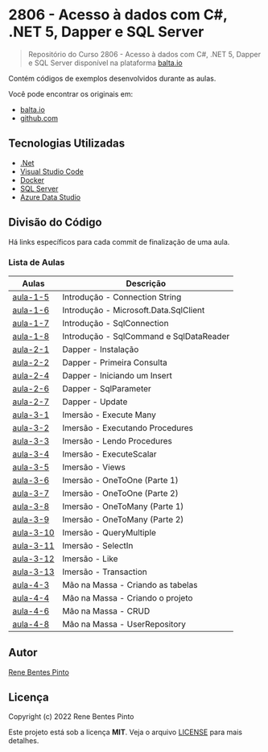 # 2806 - Acesso à dados com C#, .NET 5, Dapper e SQL Server

> Repositório do Curso 2806 - Acesso à dados com C#, .NET 5, Dapper e SQL Server disponível na plataforma [balta.io](https://balta.io)

Contém códigos de exemplos desenvolvidos durante as aulas.

Você pode encontrar os originais em:

- [balta.io](https://balta.io/cursos/acesso-dados-csharp-net-dapper-sql-server)
- [github.com](https://github.com/balta-io/2806)

## Tecnologias Utilizadas

- [.Net](https://dotnet.microsoft.com/)
- [Visual Studio Code](https://code.visualstudio.com)
- [Docker](https://www.docker.com)
- [SQL Server](https://www.microsoft.com/sql-server)
- [Azure Data Studio](https://docs.microsoft.com/sql/azure-data-studio)

## Divisão do Código

Há links específicos para cada commit de finalização de uma aula.

### Lista de Aulas

| Aulas                             | Descrição                               |
| --------------------------------- | --------------------------------------- |
| [aula-1-5](../../commit/a3ac0be)  | Introdução - Connection String          |
| [aula-1-6](../../commit/6798067)  | Introdução - Microsoft.Data.SqlClient   |
| [aula-1-7](../../commit/362c911)  | Introdução - SqlConnection              |
| [aula-1-8](../../commit/ce5206f)  | Introdução - SqlCommand e SqlDataReader |
| [aula-2-1](../../commit/8250327)  | Dapper - Instalação                     |
| [aula-2-2](../../commit/765714c)  | Dapper - Primeira Consulta              |
| [aula-2-4](../../commit/3e0e211)  | Dapper - Iniciando um Insert            |
| [aula-2-6](../../commit/7dee61f)  | Dapper - SqlParameter                   |
| [aula-2-7](../../commit/0ffe935)  | Dapper - Update                         |
| [aula-3-1](../../commit/0c3a6e4)  | Imersão - Execute Many                  |
| [aula-3-2](../../commit/58247e3)  | Imersão - Executando Procedures         |
| [aula-3-3](../../commit/ff60338)  | Imersão - Lendo Procedures              |
| [aula-3-4](../../commit/ee1b91a)  | Imersão - ExecuteScalar                 |
| [aula-3-5](../../commit/422cab4)  | Imersão - Views                         |
| [aula-3-6](../../commit/15912dd)  | Imersão - OneToOne (Parte 1)            |
| [aula-3-7](../../commit/28f0eef)  | Imersão - OneToOne (Parte 2)            |
| [aula-3-8](../../commit/0dd8c7f)  | Imersão - OneToMany (Parte 1)           |
| [aula-3-9](../../commit/861cae2)  | Imersão - OneToMany (Parte 2)           |
| [aula-3-10](../../commit/11744a8) | Imersão - QueryMultiple                 |
| [aula-3-11](../../commit/7001166) | Imersão - SelectIn                      |
| [aula-3-12](../../commit/32c5cbe) | Imersão - Like                          |
| [aula-3-13](../../commit/cdc40c8) | Imersão - Transaction                   |
| [aula-4-3](../../commit/0bc0d47)  | Mão na Massa - Criando as tabelas       |
| [aula-4-4](../../commit/005ba7d)  | Mão na Massa - Criando o projeto        |
| [aula-4-6](../../commit/8df8f3e)  | Mão na Massa - CRUD                     |
| [aula-4-8](../../commit/dc8c85a)  | Mão na Massa - UserRepository           |

## Autor

[Rene Bentes Pinto](http://github.com/renebentes)

## Licença

Copyright (c) 2022 Rene Bentes Pinto

Este projeto está sob a licença **MIT**. Veja o arquivo [LICENSE](LICENSE) para mais detalhes.
